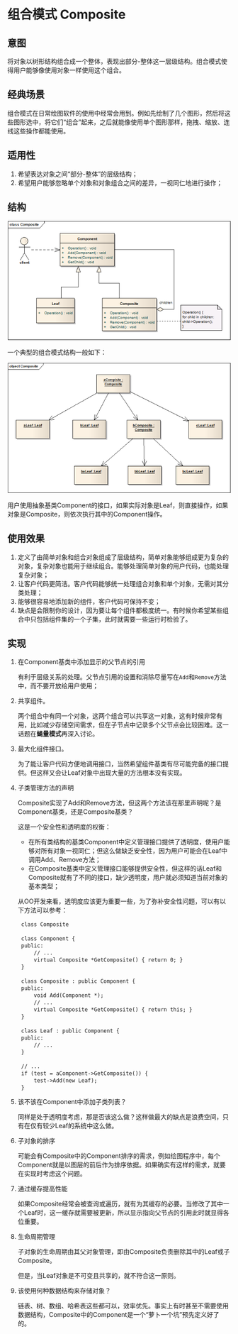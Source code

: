 # 组合模式 Composite
## 意图
将对象以树形结构组合成一个整体，表现出部分-整体这一层级结构。组合模式使得用户能够像使用对象一样使用这个组合。

## 经典场景
组合模式在日常绘图软件的使用中经常会用到。例如先绘制了几个图形，然后将这些图形选中，将它们“组合”起来，之后就能像使用单个图形那样，拖拽、缩放、连线这些操作都能使用。

## 适用性
1. 希望表达对象之间“部分-整体”的层级结构；
2. 希望用户能够忽略单个对象和对象组合之间的差异，一视同仁地进行操作；

## 结构

![structure](./res/CompositeStructure.png)

一个典型的组合模式结构一般如下：

![structure](./res/TypicalComposite.png)

用户使用抽象基类Component的接口，如果实际对象是Leaf，则直接操作，如果对象是Composite，则依次执行其中的Component操作。

## 使用效果
1. 定义了由简单对象和组合对象组成了层级结构，简单对象能够组成更为复杂的对象，复杂对象也能用于继续组合。能够处理简单对象的用户代码，也能处理复杂对象；
2. 让客户代码更简洁。客户代码能够统一处理组合对象和单个对象，无需对其分类处理；
3. 能够很容易地添加新的组件，客户代码可保持不变；
4. 缺点是会限制你的设计，因为要让每个组件都极度统一。有时候你希望某些组合中只包括组件集的一个子集，此时就需要一些运行时检验了。

## 实现
1. 在Component基类中添加显示的父节点的引用

	有利于层级关系的处理。父节点引用的设置和消除尽量写在`Add`和`Remove`方法中，而不要开放给用户使用；

2. 共享组件。
 
	两个组合中有同一个对象，这两个组合可以共享这一对象，这有时候非常有用，比如减少存储空间需求，但在子节点中记录多个父节点会比较困难。这一话题在**蝇量模式**再深入讨论。
3. 最大化组件接口。

	为了能让客户代码方便地调用接口，当然希望组件基类有尽可能完备的接口提供。但这样又会让Leaf对象中出现大量的方法根本没有实现。
4. 子类管理方法的声明

	Composite实现了Add和Remove方法，但这两个方法该在那里声明呢？是Component基类，还是Composite基类？

	这是一个安全性和透明度的权衡：
	
	* 在所有类结构的基类Component中定义管理接口提供了透明度，使用户能够对所有对象一视同仁；但这么做缺乏安全性，因为用户可能会在Leaf中调用Add、Remove方法；
	* 在Composite基类中定义管理接口能够提供安全性，但这样的话Leaf和Composite就有了不同的接口，缺少透明度，用户就必须知道当前对象的基本类型；

	从OO开发来看，透明度应该更为重要一些，为了弥补安全性问题，可以有以下方法可以参考：

		class Composite
		
		class Component {
		public:
			// ...
			virtual Composite *GetComposite() { return 0; }
		}
		
		class Composite : public Component {
		public:
			void Add(Component *);
			// ...
			virtual Composite *GetComposite() { return this; }
		}
		
		class Leaf : public Component {
		public:
			// ...
		}
		
		// ... 
		if (test = aComponent->GetComposite()) {
			test->Add(new Leaf);
		}

5. 该不该在Component中添加子类列表？

	同样是处于透明度考虑，那是否该这么做？这样做最大的缺点是浪费空间，只有在仅有较少Leaf的系统中这么做。

6. 子对象的排序

	可能会有Composite中的Component排序的需求，例如绘图程序中，每个Component就是以图层的前后作为排序依据。如果确实有这样的需求，就要在实现时考虑这个问题。

7. 通过缓存提高性能

	如果Composite经常会被查询或遍历，就有为其缓存的必要。当修改了其中一个Leaf时，这一缓存就需要被更新，所以显示指向父节点的引用此时就显得各位重要。

8. 生命周期管理

	子对象的生命周期由其父对象管理，即由Composite负责删除其中的Leaf或子Composite。
	
	但是，当Leaf对象是不可变且共享的，就不符合这一原则。

9. 该使用何种数据结构来存储对象？

	链表、树、数组、哈希表这些都可以，效率优先。事实上有时甚至不需要使用数据结构，Composite中的Component是一个“萝卜一个坑”预先定义好了的。